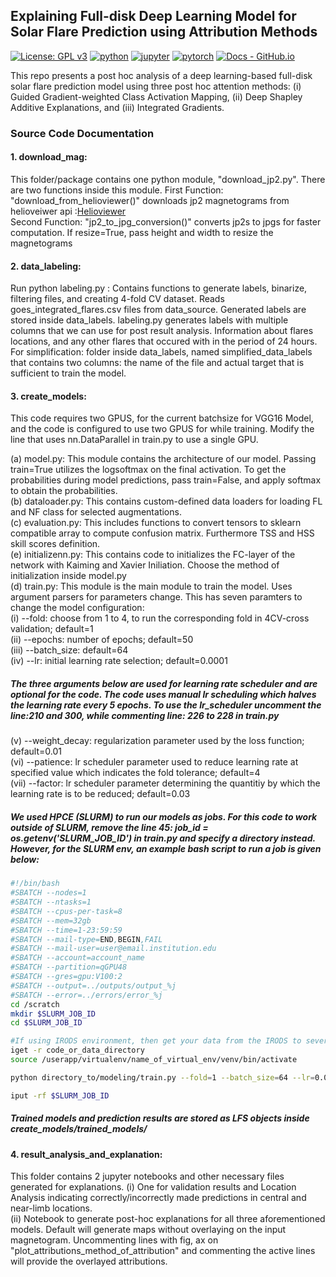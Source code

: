 ## Explaining Full-disk Deep Learning Model for Solar Flare Prediction using Attribution Methods

[![License: GPL v3](https://img.shields.io/badge/License-GPLv3-blue.svg)](LICENSE) 
[![python](https://img.shields.io/badge/Python-3.7.11-3776AB.svg?style=flat&logo=python&logoColor=white)](https://www.python.org)
[![jupyter](https://img.shields.io/badge/Jupyter-Notebook-F37626.svg?style=flat&logo=Jupyter)](https://jupyterlab.readthedocs.io/en/stable)
[![pytorch](https://img.shields.io/badge/PyTorch-1.10.0-EE4C2C.svg?style=flat&logo=pytorch)](https://pytorch.org)
[![Docs - GitHub.io](https://img.shields.io/static/v1?logo=captum&style=flat&color=pink&label=lib&message=captum-0.5.0)](https://captum.ai/)

This repo presents a post hoc analysis of a deep learning-based full-disk solar flare prediction model using three post hoc attention methods: (i) Guided Gradient-weighted Class Activation Mapping, (ii) Deep Shapley Additive Explanations, and (iii) Integrated Gradients.

### Source Code Documentation

#### 1. download_mag:
This folder/package contains one python module, "download_jp2.py". There are two functions inside this module. First Function: "download_from_helioviewer()" downloads jp2 magnetograms from helioveiwer api :[Helioviewer](https://api.helioviewer.org/docs/v2/) <br />Second Function: "jp2_to_jpg_conversion()" converts jp2s to jpgs for faster computation. If resize=True, pass height and width to resize the magnetograms

#### 2. data_labeling:
Run python labeling.py : Contains functions to generate labels, binarize, filtering files, and creating 4-fold CV dataset.
Reads goes_integrated_flares.csv files from data_source.
Generated labels are stored inside data_labels. 
labeling.py generates labels with multiple columns that we can use for post result analysis. Information about flares locations, and any other flares that occured with in the period of 24 hours.
For simplification:  folder inside data_labels, named simplified_data_labels that contains two columns: the name of the file and actual target that is sufficient to train the model.

#### 3. create_models:
 This code requires two GPUS, for the current batchsize for VGG16 Model, and the code is configured to use two GPUS for while training.
 Modify the line that uses nn.DataParallel in train.py to use a single GPU. 
 <br/>

(a) model.py: This module contains the architecture of our model. Passing train=True utilizes the logsoftmax on the final activation. To get the probabilities during model predictions, pass train=False, and apply softmax to obtain the probabilities.<br /> 
(b) dataloader.py: This contains custom-defined data loaders for loading FL and NF class for selected augmentations.<br /> 
(c) evaluation.py: This includes functions to convert tensors to sklearn compatible array to compute confusion matrix. Furthermore TSS and HSS skill scores definition.<br /> 
(e) initializenn.py: This contains code to initializes the FC-layer of the network with Kaiming and Xavier Iniliation. Choose the method of initialization inside model.py<br /> 
(d) train.py: This module is the main module to train the model. Uses argument parsers for parameters change. This has seven paramters to change the model configuration:<br /> 
(i) --fold: choose from 1 to 4, to run the corresponding fold in 4CV-cross validation; default=1<br /> 
(ii) --epochs: number of epochs; default=50<br /> 
(iii) --batch_size: default=64<br /> 
(iv) --lr: initial learning rate selection; default=0.0001<br /> 
##### The three arguments below are used for learning rate scheduler and are optional for the code. The code uses manual lr scheduling which halves the learning rate every 5 epochs. To use the lr_scheduler uncomment the line:210 and 300, while commenting line: 226 to 228 in train.py 
(v) --weight_decay: regularization parameter used by the loss function; default=0.01<br /> 
(vi) --patience: lr scheduler parameter used to reduce learning rate at specified value which indicates the fold tolerance; default=4<br /> 
(vii) --factor: lr scheduler parameter determining the quantitiy by which the learning rate is to be reduced; default=0.03<br /> 

##### We used HPCE (SLURM) to run our models as jobs. For this code to work outside of SLURM, remove the line 45: job_id = os.getenv('SLURM_JOB_ID') in train.py  and specify a directory instead. However, for the SLURM env, an example bash script to run a job is given below: <br /> 

```bash
#!/bin/bash
#SBATCH --nodes=1
#SBATCH --ntasks=1
#SBATCH --cpus-per-task=8
#SBATCH --mem=32gb
#SBATCH --time=1-23:59:59
#SBATCH --mail-type=END,BEGIN,FAIL
#SBATCH --mail-user=user@email.institution.edu
#SBATCH --account=account_name
#SBATCH --partition=qGPU48
#SBATCH --gres=gpu:V100:2
#SBATCH --output=../outputs/output_%j
#SBATCH --error=../errors/error_%j
cd /scratch
mkdir $SLURM_JOB_ID
cd $SLURM_JOB_ID

#If using IRODS environment, then get your data from the IRODS to sever
iget -r code_or_data_directory
source /userapp/virtualenv/name_of_virtual_env/venv/bin/activate

python directory_to/modeling/train.py --fold=1 --batch_size=64 --lr=0.00001 --weight_decay=0.0001 --max_lr=0.0001 --models alex

iput -rf $SLURM_JOB_ID
```
##### Trained models and prediction results are stored as LFS objects inside create_models/trained_models/ 
#### 4. result_analysis_and_explanation:
This folder contains 2 jupyter notebooks and other necessary files generated for explanations. 
(i) One for validation results and Location Analysis indicating correctly/incorrectly made predictions in central and near-limb locations. <br /> 
(ii) Notebook to generate post-hoc explanations for all three aforementioned models. Default will generate maps without overlaying on the input magnetogram. Uncommenting lines with fig, ax on "plot_attributions_method_of_attribution" and commenting the active lines will provide the overlayed attributions. 
